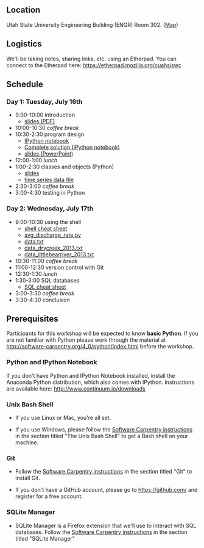 <a id="location"></a> Location
------------------------------

Utah State University Engineering Building (ENGR) Room 302.
([Map](http://www.usu.edu/map/index.cfm?id=32))


<a id="logistics"></a> Logistics
--------------------------------

We'll be taking notes, sharing links, etc. using an Etherpad. You can connect
to the Etherpad here: <https://etherpad.mozilla.org/cuahsiswc>


<a id="schedule"></a> Schedule
------------------------------

### Day 1: Tuesday, July 16th

* 9:00-10:00 introduction
    * [slides (PDF)](https://github.com/bendmorris/swc-materials/raw/master/cuahsi/intro/intro.pdf)
* 10:00-10:30 *coffee break*
* 10:30-2:30 program design
    * [IPython notebook](https://github.com/bendmorris/swc-materials/raw/master/cuahsi/invperc/Invasion%20Percolation%20Program%20Design%20Example.ipynb)
    * [Complete solution (IPython notebook)](https://github.com/bendmorris/swc-materials/raw/master/cuahsi/invperc/Invasion%20Percolation%20Program%20Design%20Example%20Complete.ipynb)
    * [slides (PowerPoint)](https://github.com/bendmorris/swc-materials/raw/master/cuahsi/invperc/Program%20Design.pptx)
* 12:00-1:00 *lunch*
* 1:00-2:30 classes and objects (Python)
    * [slides](https://github.com/bendmorris/swc-materials/raw/master/cuahsi/oop/oop.pdf)
    * [time series data file](https://github.com/bendmorris/swc-materials/raw/master/cuahsi/oop/time_series_data.txt)
* 2:30-3:00 *coffee break*
* 3:00-4:30 testing in Python


### Day 2: Wednesday, July 17th

* 9:00-10:30 using the shell
    * [shell cheat sheet](https://github.com/swcarpentry/boot-camps/blob/master/shell/shell_cheatsheet.md)
    * [avg_discharge_rate.py](https://raw.github.com/ethanwhite/swc-bootcamp-material/water/Code/avg_discharge_rate.py)
    * [data.txt](https://raw.github.com/ethanwhite/swc-bootcamp-material/water/Data/data.txt)
    * [data_drycreek_2013.txt](https://raw.github.com/ethanwhite/swc-bootcamp-material/water/Data/data_drycreek_2013.txt)
    * [data_littlebearriver_2013.txt](https://raw.github.com/ethanwhite/swc-bootcamp-material/water/Data/data_littlebearriver_2013.txt)
* 10:30-11:00 *coffee break*
* 11:00-12:30 version control with Git
* 12:30-1:30 *lunch*
* 1:30-3:00 SQL databases
    * [SQL cheat sheet](https://github.com/swcarpentry/boot-camps/blob/master/sql/cheat-sheet.md)
* 3:00-3:30 *coffee break*
* 3:30-4:30 conclusion


<a id="install"></a> Prerequisites
----------------------------------

Participants for this workshop will be expected to know **basic Python**.  If you 
are not familiar with Python please work through the material at 
<http://software-carpentry.org/4_0/python/index.html> before the workshop.


### Python and IPython Notebook

If you don't have Python and IPython Notebook installed, install the Anaconda 
Python distribution, which also comes with IPython. Instructions are available 
here: <http://www.continuum.io/downloads>


### Unix Bash Shell

* If you use Linux or Mac, you're all set. 

* If you use Windows, please follow the [Software Carpentry instructions](http://software-carpentry.org/bootcamps/setup.html)
    in the section titled "The Unix Bash Shell" to get a Bash shell on your machine.


### Git

* Follow the [Software Carpentry 
instructions](http://software-carpentry.org/bootcamps/setup.html) in the section 
titled "Git" to install Git.

* If you don't have a GitHub account, please go to <https://github.com/> and 
register for a free account.


### SQLite Manager

* SQLite Manager is a Firefox extension that we'll use to interact with SQL 
databases. Follow the [Software Carpentry 
instructions](http://software-carpentry.org/bootcamps/setup.html) in the section 
titled "SQLite Manager"
